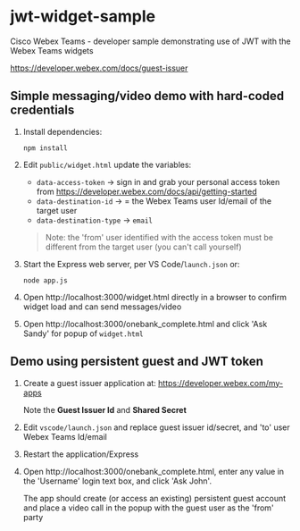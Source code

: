 # jwt-widget-sample
Cisco Webex Teams - developer sample demonstrating use of JWT with the Webex Teams widgets

https://developer.webex.com/docs/guest-issuer

## Simple messaging/video demo with hard-coded credentials

1. Install dependencies:

    ```
    npm install
    ```

1. Edit `public/widget.html` update the variables:

    * `data-access-token` -> sign in and grab your personal access token from https://developer.webex.com/docs/api/getting-started
    * `data-destination-id` -> = the Webex Teams user Id/email of the target user
    * `data-destination-type` -> `email`

    >Note: the 'from' user identified with the access token must be different from the target user (you can't call yourself)

2. Start the Express web server, per VS Code/`launch.json` or:

    ```
    node app.js
    ```

3. Open http://localhost:3000/widget.html directly in a browser to confirm widget load and can send messages/video

4. Open http://localhost:3000/onebank_complete.html and click 'Ask Sandy' for popup of `widget.html`

## Demo using persistent guest and JWT token

1. Create a guest issuer application at: https://developer.webex.com/my-apps

    Note the **Guest Issuer Id** and **Shared Secret**

1. Edit `vscode/launch.json` and replace guest issuer id/secret, and 'to' user Webex Teams Id/email

2. Restart the application/Express

3. Open http://localhost:3000/onebank_complete.html, enter any value in the 'Username' login text box, and click 'Ask John'.  

    The app should create (or access an existing) persistent guest account and place a video call in the popup with the guest user as the 'from' party
